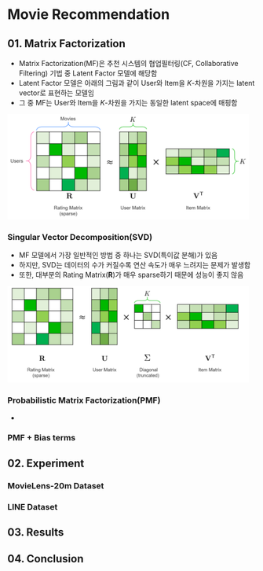 # Movie Recommendation


## 01. Matrix Factorization

- Matrix Factorization(MF)은 추천 시스템의 협업필터링(CF, Collaborative Filtering) 기법 중 Latent Factor 모델에 해당함
- Latent Factor 모델은 아래의 그림과 같이 User와 Item을 $K$-차원을 가지는 latent vector로 표현하는 모델임
- 그 중 MF는 User와 Item을 $K$-차원을 가지는 동일한 latent space에 매핑함  

<img src="./images/mf3.png" style="zoom:48%;" />



### Singular Vector Decomposition(SVD)

- MF 모델에서 가장 일반적인 방법 중 하나는 SVD(특이값 분해)가 있음
- 하지만, SVD는 데이터의 수가 커질수록 연산 속도가 매우 느려지는 문제가 발생함
- 또한, 대부분의 Rating Matrix($\mathbf{R}$)가 매우 sparse하기 때문에 성능이 좋지 않음

<img src="./images/svd4.png" style="zoom:48%;" />



### Probabilistic Matrix Factorization(PMF)

- 

### PMF + Bias terms



## 02. Experiment 

### MovieLens-20m Dataset

### LINE Dataset



## 03. Results



## 04. Conclusion

